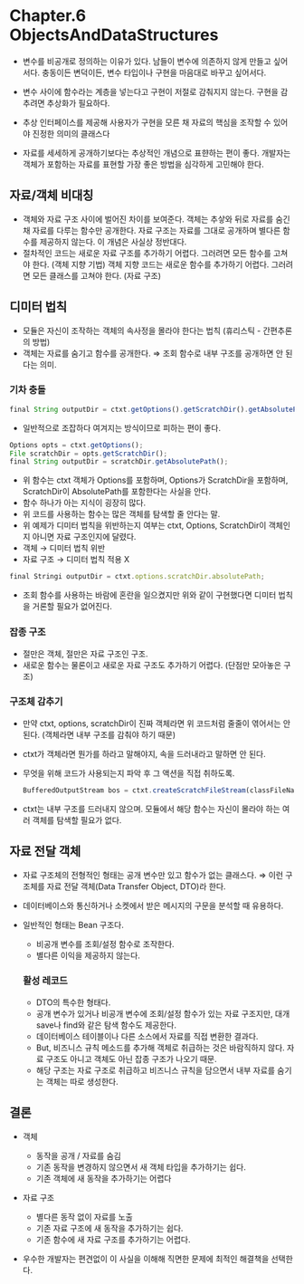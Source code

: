 # Chapter.6 ObjectsAndDataStructures

- 변수를 비공개로 정의하는 이유가 있다. 남들이 변수에 의존하지 않게 만들고 싶어서다.
충동이든 변덕이든, 변수 타입이나 구현을 마음대로 바꾸고 싶어서다.

- 변수 사이에 함수라는 계층을 넣는다고 구현이 저절로 감춰지지 않는다.
구현을 감추려면 추상화가 필요하다.
- 추상 인터페이스를 제공해 사용자가 구현을 모른 채 자료의 핵심을 조작할 수 있어야 진정한 의미의 클래스다

- 자료를 세세하게 공개하기보다는 추상적인 개념으로 표햔하는 편이 좋다.
개발자는 객체가 포함하는 자료를 표현할 가장 좋은 방법을 심각하게 고민해야 한다.

## 자료/객체 비대칭

- 객체와 자료 구조 사이에 벌어진 차이를 보여준다.
객체는 추샇와 뒤로 자료를 숨긴 채 자료를 다루는 함수만 공개한다.
자료 구조는 자료를 그대로 공개하며 별다른 함수를 제공하지 않는다.
이 개념은 사실상 정반대다.
- 절차적인 코드는 새로운 자료 구조를 추가하기 어렵다. 그러려면 모든 함수를 고쳐야 한다. (객체 지향 기법)
객체 지향 코드는 새로운 함수를 추가하기 어렵다. 그러려면 모든 클래스를 고쳐야 한다. (자료 구조)

## 디미터 법칙

- 모듈은 자신이 조작하는 객체의 속사정을 몰라야 한다는 법칙 (휴리스틱 - 간편추론의 방법)
- 객체는 자료를 숨기고 함수를 공개한다.
⇒ 조회 함수로 내부 구조를 공개하면 안 된다는 의미.

### 기차 충돌

```jsx
final String outputDir = ctxt.getOptions().getScratchDir().getAbsolutePath();
```

- 일반적으로 조잡하다 여겨지는 방식이므로 피하는 편이 좋다.

```jsx
Options opts = ctxt.getOptions();
File scratchDir = opts.getScratchDir();
final String outputDir = scratchDir.getAbsolutePath();
```

- 위 함수는 ctxt 객체가 Options를 포함하며, Options가 ScratchDir을 포함하며, ScratchDir이 AbsolutePath를 포함한다는 사실을 안다.
- 함수 하나가 아는 지식이 굉장히 많다.
- 위 코드를 사용하는 함수는 많은 객체를 탐색할 줄 안다는 말.
- 위 예제가 디미터 법칙을 위반하는지 여부는 ctxt, Options, ScratchDir이 객체인지 아니면 자료 구조인지에 달렸다.
- 객체 → 디미터 법칙 위반
- 자료 구조 → 디미터 법칙 적용 X

```jsx
final Stringi outputDir = ctxt.options.scratchDir.absolutePath;
```

- 조회 함수를 사용하는 바람에 혼란을 일으켰지만 위와 같이 구현했다면 디미터 법칙을 거론할 필요가 없어진다.

### 잡종 구조

- 절만은 객체, 절만은 자료 구조인 구조.
- 새로운 함수는 물론이고 새로운 자료 구조도 추가하기 어렵다. (단점만 모아놓은 구조)

### 구조체 감추기

- 만약 ctxt, options, scratchDir이 진짜 객체라면 위 코드처럼 줄줄이 엮어서는 안 된다. (객체라면 내부 구조를 감춰야 하기 때문)
- ctxt가 객체라면 뭔가를 하라고 말해야지, 속을 드러내라고 말하면 안 된다.
- 무엇을 위해 코드가 사용되는지 파악 후 그 액션을 직접 취하도록.

    ```jsx
    BufferedOutputStream bos = ctxt.createScratchFileStream(classFileName);
    ```

- ctxt는 내부 구조를 드러내지 않으며. 모듈에서 해당 함수는 자신이 몰라야 하는 여러 객체를 탐색할 필요가 없다.

## 자료 전달 객체

- 자료 구조체의 전형적인 형태는 공개 변수만 있고 함수가 없는 클래스다.
⇒ 이런 구조체를 자료 전달 객체(Data Transfer Object, DTO)라 한다.
- 데이터베이스와 통신하거나 소켓에서 받은 메시지의 구문을 분석할 때 유용하다.
- 일반적인 형태는 Bean 구조다.
    - 비공개 변수를 조회/설정 함수로 조작한다.
    - 별다른 이익을 제공하지 않는다.

    ### 활성 레코드

    - DTO의 특수한 형태다.
    - 공개 변수가 있거나 비공개 변수에 조회/설정 함수가 있는 자료 구조지만, 대개 save나 find와 같은 탐색 함수도 제공한다.
    - 데이터베이스 테이블이나 다른 소스에서 자료를 직접 변환한 결과다.
    - But, 비즈니스 규칙 메소드를 추가해 객체로 취급하는 것은 바람직하지 않다.
    자료 구조도 아니고 객체도 아닌 잡종 구조가 나오기 때문.
    - 해당 구조는 자료 구조로 취급하고 비즈니스 규칙을 담으면서 내부 자료를 숨기는 객체는 따로 생성한다.

## 결론

- 객체
    - 동작을 공개 / 자료를 숨김
    - 기존 동작을 변경하지 않으면서 새 객체 타입을 추가하기는 쉽다.
    - 기존 객체에 새 동작을 추가하기는 어렵다
- 자료 구조
    - 별다른 동작 없이 자료를 노출
    - 기존 자료 구조에 새 동작을 추가하기는 쉽다.
    - 기존 함수에 새 자료 구조를 추가하기는 어렵다.

- 우수한 개발자는 편견없이 이 사실을 이해해 직면한 문제에 최적인 해결책을 선택한다.